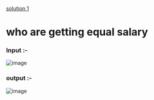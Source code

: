 
<a href="https://github.com/deshmukhamol100/Practice/blob/main/Scenerio-1.py">solution 1</a>
# who are getting equal salary
<H3> Input :-</H3>

![image](https://github.com/user-attachments/assets/4073a0ef-b061-460d-a994-775853175e98)


<H3> output :-</H3>

![image](https://github.com/user-attachments/assets/093913ed-2477-4337-98f6-d9bacdf24193)

